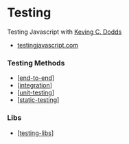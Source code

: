 # Testing

Testing Javascript with [Keving C. Dodds]()

- [testingjavascript.com](testingjavascript.com)

### Testing Methods

- [[end-to-end]]
- [[integration]]
- [[unit-testing]]
- [[static-testing]]

### Libs

- [[testing-libs]]

[//begin]: # "Autogenerated link references for markdown compatibility"
[end-to-end]: end-to-end "End to End"
[integration]: integration "Integration"
[unit-testing]: unit-testing "Unit Testing"
[static-testing]: static-testing "Static Testing"
[testing-libs]: testing-libs "Testing Libs"
[//end]: # "Autogenerated link references"
